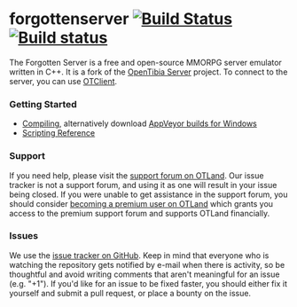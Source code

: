 forgottenserver [![Build Status](https://travis-ci.org/otland/forgottenserver.svg?branch=master)](https://travis-ci.org/otland/forgottenserver) [![Build status](https://ci.appveyor.com/api/projects/status/599x38f3a0luessl?svg=true)](https://ci.appveyor.com/project/kornholi/forgottenserver)
===============

The Forgotten Server is a free and open-source MMORPG server emulator written in C++. It is a fork of the [OpenTibia Server](https://github.com/opentibia/server) project. To connect to the server, you can use [OTClient](https://github.com/edubart/otclient).

### Getting Started

* [Compiling](https://github.com/otland/forgottenserver/wiki/Compiling), alternatively download [AppVeyor builds for Windows](https://ci.appveyor.com/project/kornholi/forgottenserver)
* [Scripting Reference](https://github.com/otland/forgottenserver/wiki/Script-Interface)

### Support

If you need help, please visit the [support forum on OTLand](https://otland.net/forums/support.16/). Our issue tracker is not a support forum, and using it as one will result in your issue being closed. If you were unable to get assistance in the support forum, you should consider [becoming a premium user on OTLand](https://otland.net/account/upgrades) which grants you access to the premium support forum and supports OTLand financially.

### Issues

We use the [issue tracker on GitHub](https://github.com/otland/forgottenserver/issues). Keep in mind that everyone who is watching the repository gets notified by e-mail when there is activity, so be thoughtful and avoid writing comments that aren't meaningful for an issue (e.g. "+1"). If you'd like for an issue to be fixed faster, you should either fix it yourself and submit a pull request, or place a bounty on the issue.
